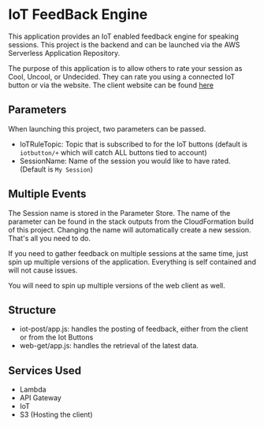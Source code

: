 # IoT FeedBack Engine
This application provides an IoT enabled feedback engine for speaking sessions. This project is the backend and can be launched via the AWS Serverless Application Repository.

The purpose of this application is to allow others to rate your session as Cool, Uncool, or Undecided. They can rate you using a connected IoT button or via the website. The client website can be found [here](https://github.com/singledigit/IoT-feedback-web-client)

## Parameters
When launching this project, two parameters can be passed.

* IoTRuleTopic: Topic that is subscribed to for the IoT buttons (default is `iotbutton/+` which will catch ALL buttons tied to account)
* SessionName: Name of the session you would like to have rated. (Default is `My Session`)

## Multiple Events
The Session name is stored in the Parameter Store. The name of the parameter can be found in the stack outputs from the CloudFormation build of this project. Changing the name will automatically create a new session. That's all you need to do.

If you need to gather feedback on multiple sessions at the same time, just spin up multiple versions of the application. Everything is self contained and will not cause issues.

You will need to spin up multiple versions of the web client as well.

## Structure

* iot-post/app.js: handles the posting of feedback, either from the client or from the Iot Buttons
* web-get/app.js: handles the retrieval of the latest data.

## Services Used

* Lambda
* API Gateway
* IoT
* S3 (Hosting the client)